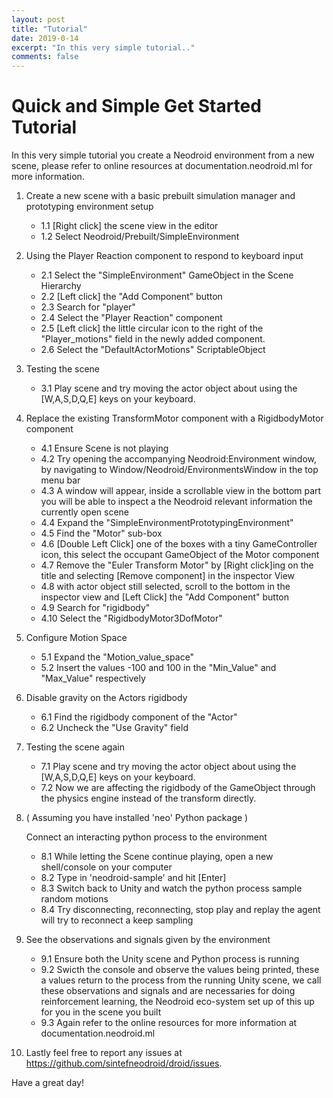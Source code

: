 ```yaml
---
layout: post
title: "Tutorial"
date: 2019-0-14
excerpt: "In this very simple tutorial.."
comments: false
---
```


# Quick and Simple Get Started Tutorial

In this very simple tutorial you create a Neodroid environment from a new scene, please refer to online resources at documentation.neodroid.ml for more information.

1. Create a new scene with a basic prebuilt simulation manager and prototyping environment setup
    - 1.1 [Right click] the scene view in the editor
    - 1.2 Select Neodroid/Prebuilt/SimpleEnvironment
   
2. Using the Player Reaction component to respond to keyboard input
    - 2.1 Select the "SimpleEnvironment" GameObject in the Scene Hierarchy 
    - 2.2 [Left click] the "Add Component" button
    - 2.3 Search for "player"
    - 2.4 Select the "Player Reaction" component
    - 2.5 [Left click] the little circular icon to the right of the "Player_motions" field in the newly added 
  component.
    - 2.6 Select the "DefaultActorMotions" ScriptableObject
  
3. Testing the scene
    - 3.1 Play scene and try moving the actor object about using the [W,A,S,D,Q,E] keys on your keyboard.

4. Replace the existing TransformMotor component with a RigidbodyMotor component
    - 4.1 Ensure Scene is not playing
    - 4.2 Try opening the accompanying Neodroid:Environment window, by navigating to 
  Window/Neodroid/EnvironmentsWindow in the top menu bar
    - 4.3 A window will appear, inside a scrollable view in the bottom part you will be able to inspect a the 
  Neodroid relevant information the currently open scene
    - 4.4 Expand the "SimpleEnvironmentPrototypingEnvironment"
    - 4.5 Find the "Motor" sub-box
    - 4.6 [Double Left Click] one of the boxes with a tiny GameController icon, this select the occupant 
   GameObject of the Motor component
    - 4.7 Remove the "Euler Transform Motor" by [Right click]ing on the title and selecting [Remove component]
   in the inspector View
    - 4.8 with actor object still selected, scroll to the bottom in the inspector view and [Left Click] the 
  "Add Component" button
    - 4.9 Search for "rigidbody"
    - 4.10 Select the "RigidbodyMotor3DofMotor"
  
5. Configure Motion Space
    - 5.1 Expand the "Motion_value_space"
    - 5.2 Insert the values -100 and 100 in the "Min_Value" and "Max_Value" respectively

6. Disable gravity on the Actors rigidbody 
    - 6.1 Find the rigidbody component of the "Actor"
    - 6.2 Uncheck the "Use Gravity" field 

7. Testing the scene again
    - 7.1 Play scene and try moving the actor object about using the [W,A,S,D,Q,E] keys on your keyboard.
    - 7.2 Now we are affecting the rigidbody of the GameObject through the physics engine instead of the 
  transform directly.

8. ( Assuming you have installed 'neo' Python package )

    Connect an interacting python process to the environment
    - 8.1 While letting the Scene continue playing, open a new shell/console on your computer
    - 8.2 Type in 'neodroid-sample' and hit [Enter]
    - 8.3 Switch back to Unity and watch the python process sample random motions 
    - 8.4 Try disconnecting, reconnecting, stop play and replay the agent will try to reconnect a keep sampling

9. See the observations and signals given by the environment
    - 9.1 Ensure both the Unity scene and Python process is running
    - 9.2 Swicth the console and observe the values being printed, these a values return to the process from 
  the running Unity scene, we call these observations and signals and are necessaries for doing reinforcement learning, the Neodroid eco-system set up of this up for you in the scene you built
    - 9.3 Again refer to the online resources for more information at documentation.neodroid.ml

10. Lastly feel free to report any issues at https://github.com/sintefneodroid/droid/issues.

Have a great day!

